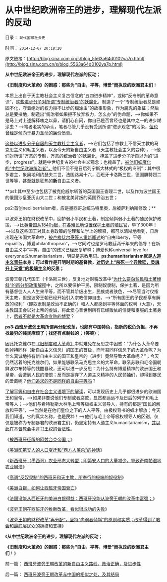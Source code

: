 # 从中世纪欧洲帝王的进步，理解现代左派的反动

目录： `现代国家社会史` 

时间： `2014-12-07 20:18:20` 

原文链接：[http://blog.sina.com.cn/s/blog_5563a64d0102va7p.html](http://blog.sina.com.cn/s/blog_5563a64d0102va7p.html)

**从中世纪欧洲帝王的进步，理解现代左派的反动**；

**《旧制度和大革命》的困惑：那些为“自由，平等，博爱”而执政的欧洲君主们**！

本质上出自于天主教社会主义复古信念的“五四进步精神”，或称“反专制的革命意识”，这[些进步分子对所谓“专制统治者”的妖魔化](../../../2014/2/22/敌对意形态不可以“反政府”，拒绝“妖魔化”.md)，制造了一个“专制统治者总是顽固不化，守着绝对的权力拒不让步的糊涂虫”的故事形象，作为魔鬼的象征；然后总是要挟地，制造出“统治者如果拒不放弃权力，怎么办”的伪命题，——>你如果不是马上对上述解释嗤之以鼻，请扪心自问，你自已是否曾经也是其中之一的进步糊涂虫？——>笔者老实的承认，笔者尽管几乎没有受到所谓“进步观念”的污染，[但也曾经是倾向于暴力革命的廉价愤青](../../../2009/10/12/本人从廉价愤青升级的两个转折点.md)。

[这些以进步分子自居的天主教社会主义者](../../../2014/11/25/进步是个框，垃圾往里装！普选就是民主吗？是绝对真理吗？.md)，——>它们包括了宗教上不信天主教的马克思主义和毛主义者，以及今天的新自由主义者（天主教社会主义的变种），——>他们对所谓“万恶的专制，万恶的统治者”的妖魔化，掩盖了进步分子所自以为的“进步，progress”，就是中世纪复古的社会主义观念；也掩盖了，[被他们妖魔化的“中世纪欧洲统治者”，](../../../2012/10/15/欧洲的国王和皇帝很革命，很进步.md)他们不但不是日后列宁斯大林式的“极权的专制”；其中很多君主，象奥地利约瑟夫二世，法国路易十六，西班牙卡洛斯三世，德国腓特烈二世等等，甚至就是狂热的**新**自由主义者。

**ps1:其中至少也包括了被克伦威尔斩首的英国国王查理二世，以及作为波兰国王的俄国沙皇亚历山大二世；和被北美背叛的英国乔治五世；

ps2:首创neoliberrialsm者，应是墨西哥总统马特里奥，后被萨利纳斯修改；**

以波旁王朝在财税改革中，回护弱小平民和土著，制定倾斜弱小土著的殖民保护政策，——>比[英帝国从1840s起，在各殖民地设置保护土著的殖民官](../../../2012/1/29/英印殖民地开明政治损害了买办特权集团利益.md)，早了300年！——>以及这些国王对其本身政策的伦理和法学上的解释，都可以清晰地看到，日后出现在法国大革命中，[被卢梭伏尔泰等人重新阐述](../../../2012/10/27/西方学者如何跳出了“左右”之争？.md)的“自由liberty，平等equaility，博爱philanthropism”，——>它同时也是罗马教廷两千年来的倡导！在新自由主义中“平等，自由”的歧义已经反复解释；博爱也称universal
love for everyone或humanitarianism，明显是宗教用词。**ps:humanitarianism就是[人道主义责任](../../../2009/2/24/得民心者得天下之“人权，公民权和人道主义”.md)本身**；**可以看作是开明时期的基督教，[对历史上“杀死一个异教廷，灵魂升上天堂”的极端主义](../../../2014/6/21/为什么招远惨案后，全能神教被指为邪教，而不是基督教？.md)的反思；**

波旁王朝几代国王（卡洛斯三世），反复地对财税改革中“[为什么要向贫民和土著倾斜”的再分配政策解释](../../../2013/1/25/苏杭现象是“爱民”“向弱者倾斜”的必然结果.md)中，之所以要保护平民，限制奴隶制，保护土著，是因为所有基督徒人人人生来平等，而不管其阶级出生，民族或者肤色，——>尽管当时仅指天主教，但是波旁王朝已经开始引入宗教信仰自由，——>“所有国王的子民都享有解放的权利”（即奴隶制是政治不正确的）和人人都感到平等体面的权利（大意），天主教国王会以对上帝的虔诚，将此爱心普世到所有已经贩依的信徒和臣服的土著身上，[后者不就是大革命宣称的博爱](../../../2011/1/8/君权神授的道德及基督教和孟子.md)？

**ps3:西班牙波旁王朝所谓再分配改革，也颇有中国特色，指新的税负负担，不再找最穷的贱民麻烦了；找还有点剩钱的；（笑笑）**；

因此托克维尔在[《旧制度和大革命》](../../../2014/5/29/《旧制度和大革命》新解，您如何爆破海上的冰山？.md)中就难免在反思之中困惑：“为什么大革命要砍掉持同样（新自由主义信念）的国王的首级，而号召同样信念下的大革命呢？为什么真诚地持有新自由主义的国王和皇帝的（进步）竟然导致大革命呢？”；今天仍然活着的托克维尔们，如果能够联系马克思主义的大革命，联系苏联和毛帝国朝鲜波尔布特等的残酷暴政，还可以进一步反思：为什么持有博爱精神的欧洲国王和皇帝，会遭到人民的憎恨；反而是摒弃了人道主义精神的人民领袖们，却得到暴民的爱戴呢？[他们追求的不是同样的自由平等吗](../../../2011/2/1/人道主义如何构筑君权神授？.md)？

[了解平等和自由在社会主义语境下的解读](../../../2011/9/1/普世帝国的价值观和induvidualism和奥地利.md)，可以发现历史上几乎都很进步的欧洲国王和皇帝，——>如果非要说他们专制或者腐败，显然都远远不及日后的列宁和毛上帝等人；——>他们与希特勒斯大林毛上帝等极权主义领导人，持有的都是“国民的解放和平等”，——>当然是在他们皇位之下的人人平等，由极权背书的奴才解放；今天我们知道，它的真实名称，也是民粹！——>他们与毛上帝等极权领导人的区别，仅仅是被称为专制暴君的欧洲君主们，仍坚定持有人道主义humanitarianism，[并以此在基督教会中背书王权的合法](../../../2011/8/31/君权神授的进步性，法国式的“为人民服务”.md)性。

《[被西班牙征服的阿兹台克帝国；](../../../2014/11/29/被西班牙征服的阿兹台克帝国.md)》

《[美洲印第安人的人口变迁和“西方人屠杀”的神话](../../../2014/11/30/美洲印第安人的人口变迁和“西方人屠杀”的神话.md)》

《[新西班牙（墨西哥）农业形态大转型；印第安人口的大量减少，导致奇南帕湿地农业崩溃](../../../2014/12/1/新西班牙（墨西哥）农业形态大转型.md)》

《[高调“反奴隶制”的西班牙和天主教，所奉行的极端的奴役制](../../../2014/12/2/美洲印第安人和黑奴，各自的催命符.md)》

《[美洲白银，如何让西班牙帝国衰亡](../../../2014/12/3/美洲白银“资本积累”如何让西班牙帝国衰亡？.md)》

《[法国没能从西班牙的美洲白银得益；西班牙没能从波旁王朝的改革中富强；](../../../2014/12/4/西班牙王位继承战争，法国和西班牙的失算；.md)》

《[波旁王朝在西班牙的维新改革，看似很成功的失败](../../../2014/12/5/波旁王朝在西班牙的维新改革，看似很成功的失败.md)》

《[波旁王朝的财税改革“再分配”，坚持“向弱者倾斜”的原则和实质；改革得到了教会和最底层民众的拥挤和支持](../../../2014/12/6/西班牙波旁王朝改革与中国的相似之处，及其结局.md)》

《**从中世纪欧洲帝王的进步，理解现代左派的反动**；

**《旧制度和大革命》的困惑：那些为“自由，平等，博爱”而执政的欧洲君主们**！》

前一篇： [西班牙波旁王朝改革的新自由主义路线，政治正确，及进步性](../../../2014/12/11/西班牙波旁王朝改革的新自由主义路线，政治正确，及进步性.md)

后一篇： [西班牙波旁王朝改革与中国的相似之处，及其结局](../../../2014/12/6/西班牙波旁王朝改革与中国的相似之处，及其结局.md)

